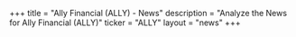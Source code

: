 +++
title = "Ally Financial (ALLY) - News"
description = "Analyze the News for Ally Financial (ALLY)"
ticker = "ALLY"
layout = "news"
+++

